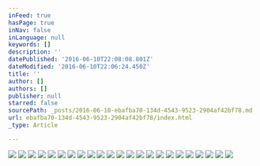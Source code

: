 ```yaml
---
inFeed: true
hasPage: true
inNav: false
inLanguage: null
keywords: []
description: ''
datePublished: '2016-06-10T22:08:08.801Z'
dateModified: '2016-06-10T22:06:24.450Z'
title: ''
author: []
authors: []
publisher: null
starred: false
sourcePath: _posts/2016-06-10-ebafba70-134d-4543-9523-2904af42bf78.md
url: ebafba70-134d-4543-9523-2904af42bf78/index.html
_type: Article

---
```

![](https://the-grid-user-content.s3-us-west-2.amazonaws.com/6b4e83fa-29d9-4e65-b935-c6a4c472dad6.jpg)
![](https://the-grid-user-content.s3-us-west-2.amazonaws.com/2ae4f9a7-94fd-4c73-81d1-d3eaa584f22f.jpg)
![](https://the-grid-user-content.s3-us-west-2.amazonaws.com/e6e7d7d3-3292-45a0-86f1-20305b7145e8.jpg)
![](https://the-grid-user-content.s3-us-west-2.amazonaws.com/a0090afd-1f89-46ff-a6e8-bda33149f5db.jpg)
![](https://the-grid-user-content.s3-us-west-2.amazonaws.com/73a66109-76d1-4a86-b3f1-b19865b6b7b3.jpg)
![](https://the-grid-user-content.s3-us-west-2.amazonaws.com/cf3951bb-fd04-4945-b937-008f758e9409.jpg)
![](https://the-grid-user-content.s3-us-west-2.amazonaws.com/dcfb9e7b-66d6-4f0f-9f5b-8f27d8a14461.jpg)
![](https://the-grid-user-content.s3-us-west-2.amazonaws.com/fec5e251-260c-45ff-953c-b992b9f0d4b7.jpg)
![](https://the-grid-user-content.s3-us-west-2.amazonaws.com/5e22aba8-51b7-45ed-8eb9-7ceba0cb228d.jpg)
![](https://the-grid-user-content.s3-us-west-2.amazonaws.com/59be12f8-52c0-497e-b53d-e25c7bc77a77.jpg)
![](https://the-grid-user-content.s3-us-west-2.amazonaws.com/dbc7000e-4c24-4c28-9774-c3e66db2bfb3.jpg)
![](https://the-grid-user-content.s3-us-west-2.amazonaws.com/eab89da7-e424-493c-b181-d4257a1089f2.jpg)
![](https://the-grid-user-content.s3-us-west-2.amazonaws.com/47d4e752-c086-453e-af28-af5020af9268.png)
![](https://the-grid-user-content.s3-us-west-2.amazonaws.com/95249ba4-0b61-485c-ab2e-c370d7a70969.png)
![](https://the-grid-user-content.s3-us-west-2.amazonaws.com/f5522763-a9fa-4e34-af5a-79e784a605dc.jpg)
![](https://the-grid-user-content.s3-us-west-2.amazonaws.com/ab01b23e-24b4-41f3-a5de-41f1754e6fcb.jpg)
![](https://the-grid-user-content.s3-us-west-2.amazonaws.com/71757665-1f58-47f8-9bfc-d1dbbd1edb4c.jpg)
![](https://the-grid-user-content.s3-us-west-2.amazonaws.com/12c7f422-3186-4bb1-b73e-9d220fe4615c.jpg)
![](https://the-grid-user-content.s3-us-west-2.amazonaws.com/8283ddf4-1c74-4e18-89ab-18193b6d208c.jpg)
![](https://the-grid-user-content.s3-us-west-2.amazonaws.com/35db2e7d-22f3-4fc9-86a5-65ed667d5cd7.jpg)
![](https://the-grid-user-content.s3-us-west-2.amazonaws.com/f47b3a9e-4fe0-481a-8b81-0cc450b091ba.jpg)
![](https://the-grid-user-content.s3-us-west-2.amazonaws.com/4d8e69c1-2981-4ef1-8ccb-22bb912fe877.jpg)
![](https://the-grid-user-content.s3-us-west-2.amazonaws.com/c01d92e5-9f07-4441-b6d2-8b0d8b8bff5e.jpg)
